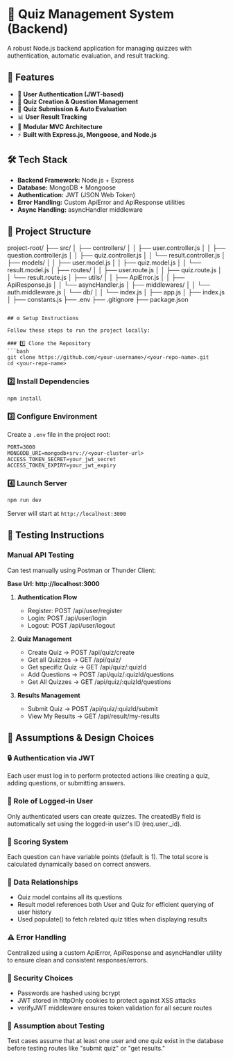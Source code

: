 # 🧠 Quiz Management System (Backend)

A robust Node.js backend application for managing quizzes with authentication, automatic evaluation, and result tracking.

## 🚀 Features

- 👤 **User Authentication (JWT-based)**
- 🧾 **Quiz Creation & Question Management**
- 🧩 **Quiz Submission & Auto Evaluation**
- 📊 **User Result Tracking**
- 🧱 **Modular MVC Architecture**
- ⚡ **Built with Express.js, Mongoose, and Node.js**

## 🛠️ Tech Stack

- **Backend Framework:** Node.js + Express
- **Database:** MongoDB + Mongoose
- **Authentication:** JWT (JSON Web Token)
- **Error Handling:** Custom ApiError and ApiResponse utilities
- **Async Handling:** asyncHandler middleware

## 🧩 Project Structure

project-root/
├── src/
│   ├── controllers/
│   │   ├── user.controller.js
│   │   ├── question.controller.js
│   │   ├── quiz.controller.js
│   │   └── result.controller.js
│   ├── models/
│   │   ├── user.model.js
│   │   ├── quiz.model.js
│   │   └── result.model.js
│   ├── routes/
│   │   ├── user.route.js
│   │   ├── quiz.route.js
│   │   └── result.route.js
│   ├── utils/
│   │   ├── ApiError.js
│   │   ├── ApiResponse.js
│   │   └── asyncHandler.js
│   ├── middlewares/
│   │   └── auth.middleware.js
│   └── db/
│   │    └── index.js
│   ├── app.js
│   ├── index.js
│   ├── constants.js
├── .env
├── .gitignore
├── package.json
```

## ⚙️ Setup Instructions

Follow these steps to run the project locally:

### 1️⃣ Clone the Repository
```bash
git clone https://github.com/<your-username>/<your-repo-name>.git
cd <your-repo-name>
```

### 2️⃣ Install Dependencies
```bash
npm install
```

### 3️⃣ Configure Environment
Create a `.env` file in the project root:
```env
PORT=3000
MONGODB_URI=mongodb+srv://<your-cluster-url>
ACCESS_TOKEN_SECRET=your_jwt_secret
ACCESS_TOKEN_EXPIRY=your_jwt_expiry
```

### 4️⃣ Launch Server
```bash
npm run dev
```

Server will start at `http://localhost:3000`

## 🧪 Testing Instructions

### Manual API Testing
Can test manually using Postman or Thunder Client:

**Base Url: http://localhost:3000**

1. **Authentication Flow**
    - Register: POST /api/user/register
    - Login: POST /api/user/login
    - Logout: POST /api/user/logout

2. **Quiz Management**
    - Create Quiz → POST /api/quiz/create
    - Get all Quizzes -> GET /api/quiz/
    - Get specifiz Quiz -> GET /api/quiz/:quizId
    - Add Questions → POST /api/quiz/:quizId/questions
    - Get All Quizzes → GET /api/quiz/:quizId/questions

3. **Results Management** 
    - Submit Quiz → POST /api/quiz/:quizId/submit
    - View My Results → GET /api/result/my-results

## 🧩 Assumptions & Design Choices

### 🔒 Authentication via JWT
Each user must log in to perform protected actions like creating a quiz, adding questions, or submitting answers.

### 👤 Role of Logged-in User
Only authenticated users can create quizzes. The createdBy field is automatically set using the logged-in user's ID (req.user._id).

### 📝 Scoring System
Each question can have variable points (default is 1). The total score is calculated dynamically based on correct answers.

### 🔄 Data Relationships
- Quiz model contains all its questions
- Result model references both User and Quiz for efficient querying of user history
- Used populate() to fetch related quiz titles when displaying results

### ⚠️ Error Handling
Centralized using a custom ApiError, ApiResponse and asyncHandler utility to ensure clean and consistent responses/errors.

### 🔐 Security Choices
- Passwords are hashed using bcrypt
- JWT stored in httpOnly cookies to protect against XSS attacks
- verifyJWT middleware ensures token validation for all secure routes

### 🧪 Assumption about Testing
Test cases assume that at least one user and one quiz exist in the database before testing routes like "submit quiz" or "get results."